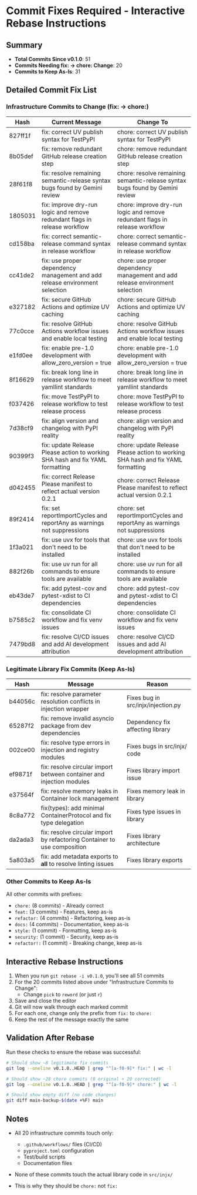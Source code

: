# Commit Fixes Required - Interactive Rebase Instructions

## Summary
- **Total Commits Since v0.1.0**: 51
- **Commits Needing fix: → chore: Change**: 20
- **Commits to Keep As-Is**: 31

## Detailed Commit Fix List

### Infrastructure Commits to Change (fix: → chore:)

| Hash | Current Message | Change To |
|------|-----------------|-----------|
| 827ff1f | fix: correct UV publish syntax for TestPyPI | chore: correct UV publish syntax for TestPyPI |
| 8b05def | fix: remove redundant GitHub release creation step | chore: remove redundant GitHub release creation step |
| 28f61f8 | fix: resolve remaining semantic-release syntax bugs found by Gemini review | chore: resolve remaining semantic-release syntax bugs found by Gemini review |
| 1805031 | fix: improve dry-run logic and remove redundant flags in release workflow | chore: improve dry-run logic and remove redundant flags in release workflow |
| cd158ba | fix: correct semantic-release command syntax in release workflow | chore: correct semantic-release command syntax in release workflow |
| cc41de2 | fix: use proper dependency management and add release environment selection | chore: use proper dependency management and add release environment selection |
| e327182 | fix: secure GitHub Actions and optimize UV caching | chore: secure GitHub Actions and optimize UV caching |
| 77c0cce | fix: resolve GitHub Actions workflow issues and enable local testing | chore: resolve GitHub Actions workflow issues and enable local testing |
| e1fd0ee | fix: enable pre-1.0 development with allow_zero_version = true | chore: enable pre-1.0 development with allow_zero_version = true |
| 8f16629 | fix: break long line in release workflow to meet yamllint standards | chore: break long line in release workflow to meet yamllint standards |
| f037426 | fix: move TestPyPI to release workflow to test release process | chore: move TestPyPI to release workflow to test release process |
| 7d38cf9 | fix: align version and changelog with PyPI reality | chore: align version and changelog with PyPI reality |
| 90399f3 | fix: update Release Please action to working SHA hash and fix YAML formatting | chore: update Release Please action to working SHA hash and fix YAML formatting |
| d042455 | fix: correct Release Please manifest to reflect actual version 0.2.1 | chore: correct Release Please manifest to reflect actual version 0.2.1 |
| 89f2414 | fix: set reportImportCycles and reportAny as warnings not suppressions | chore: set reportImportCycles and reportAny as warnings not suppressions |
| 1f3a021 | fix: use uvx for tools that don't need to be installed | chore: use uvx for tools that don't need to be installed |
| 882f26b | fix: use uv run for all commands to ensure tools are available | chore: use uv run for all commands to ensure tools are available |
| eb43de7 | fix: add pytest-cov and pytest-xdist to CI dependencies | chore: add pytest-cov and pytest-xdist to CI dependencies |
| b7585c2 | fix: consolidate CI workflow and fix venv issues | chore: consolidate CI workflow and fix venv issues |
| 7479bd8 | fix: resolve CI/CD issues and add AI development attribution | chore: resolve CI/CD issues and add AI development attribution |

### Legitimate Library Fix Commits (Keep As-Is)

| Hash | Message | Reason |
|------|---------|--------|
| b44056c | fix: resolve parameter resolution conflicts in injection wrapper | Fixes bug in src/injx/injection.py |
| 65287f2 | fix: remove invalid asyncio package from dev dependencies | Dependency fix affecting library |
| 002ce00 | fix: resolve type errors in injection and registry modules | Fixes bugs in src/injx/ code |
| ef9871f | fix: resolve circular import between container and injection modules | Fixes library import issue |
| e37564f | fix: resolve memory leaks in Container lock management | Fixes memory leak in library |
| 8c8a772 | fix(types): add minimal ContainerProtocol and fix type delegation | Fixes type issues in library |
| da2ada3 | fix: resolve circular import by refactoring Container to use composition | Fixes library architecture |
| 5a803a5 | fix: add metadata exports to __all__ to resolve linting issues | Fixes library exports |

### Other Commits to Keep As-Is

All other commits with prefixes:
- `chore:` (8 commits) - Already correct
- `feat:` (3 commits) - Features, keep as-is
- `refactor:` (4 commits) - Refactoring, keep as-is
- `docs:` (4 commits) - Documentation, keep as-is
- `style:` (1 commit) - Formatting, keep as-is
- `security:` (1 commit) - Security, keep as-is
- `refactor!:` (1 commit) - Breaking change, keep as-is

## Interactive Rebase Instructions

1. When you run `git rebase -i v0.1.0`, you'll see all 51 commits
2. For the 20 commits listed above under "Infrastructure Commits to Change":
   - Change `pick` to `reword` (or just `r`)
3. Save and close the editor
4. Git will now walk through each marked commit
5. For each one, change only the prefix from `fix:` to `chore:`
6. Keep the rest of the message exactly the same

## Validation After Rebase

Run these checks to ensure the rebase was successful:

```bash
# Should show ~8 legitimate fix commits
git log --oneline v0.1.0..HEAD | grep "^[a-f0-9]* fix:" | wc -l

# Should show ~28 chore commits (8 original + 20 corrected)
git log --oneline v0.1.0..HEAD | grep "^[a-f0-9]* chore:" | wc -l

# Should show empty diff (no code changes)
git diff main-backup-$(date +%F) main
```

## Notes

- All 20 infrastructure commits touch only:
  - `.github/workflows/` files (CI/CD)
  - `pyproject.toml` configuration
  - Test/build scripts
  - Documentation files

- None of these commits touch the actual library code in `src/injx/`
- This is why they should be `chore:` not `fix:`